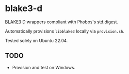 # blake3-d

[BLAKE3](https://github.com/BLAKE3-team/BLAKE3) D wrappers compliant with Phobos's std.digest.

Automatically provisions `libblake3` locally via `provision.sh`.

Tested solely on Ubuntu 22.04.

## TODO
- Provision and test on Windows.
